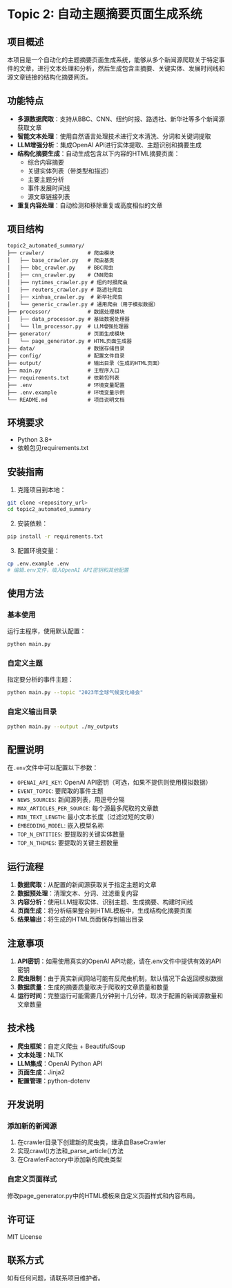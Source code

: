# Topic 2: 自动主题摘要页面生成系统

## 项目概述

本项目是一个自动化的主题摘要页面生成系统，能够从多个新闻源爬取关于特定事件的文章，进行文本处理和分析，然后生成包含主摘要、关键实体、发展时间线和源文章链接的结构化摘要网页。

## 功能特点

- **多源数据爬取**：支持从BBC、CNN、纽约时报、路透社、新华社等多个新闻源获取文章
- **智能文本处理**：使用自然语言处理技术进行文本清洗、分词和关键词提取
- **LLM增强分析**：集成OpenAI API进行实体提取、主题识别和摘要生成
- **结构化摘要生成**：自动生成包含以下内容的HTML摘要页面：
  - 综合内容摘要
  - 关键实体列表（带类型和描述）
  - 主要主题分析
  - 事件发展时间线
  - 源文章链接列表
- **重复内容处理**：自动检测和移除重复或高度相似的文章

## 项目结构

```
topic2_automated_summary/
├── crawler/              # 爬虫模块
│   ├── base_crawler.py   # 爬虫基类
│   ├── bbc_crawler.py    # BBC爬虫
│   ├── cnn_crawler.py    # CNN爬虫
│   ├── nytimes_crawler.py # 纽约时报爬虫
│   ├── reuters_crawler.py # 路透社爬虫
│   ├── xinhua_crawler.py  # 新华社爬虫
│   └── generic_crawler.py # 通用爬虫（用于模拟数据）
├── processor/            # 数据处理模块
│   ├── data_processor.py # 基础数据处理器
│   └── llm_processor.py  # LLM增强处理器
├── generator/            # 页面生成模块
│   └── page_generator.py # HTML页面生成器
├── data/                 # 数据存储目录
├── config/               # 配置文件目录
├── output/               # 输出目录（生成的HTML页面）
├── main.py               # 主程序入口
├── requirements.txt      # 依赖包列表
├── .env                  # 环境变量配置
├── .env.example          # 环境变量示例
└── README.md             # 项目说明文档
```

## 环境要求

- Python 3.8+
- 依赖包见requirements.txt

## 安装指南

1. 克隆项目到本地：

```bash
git clone <repository_url>
cd topic2_automated_summary
```

2. 安装依赖：

```bash
pip install -r requirements.txt
```

3. 配置环境变量：

```bash
cp .env.example .env
# 编辑.env文件，填入OpenAI API密钥和其他配置
```

## 使用方法

### 基本使用

运行主程序，使用默认配置：

```bash
python main.py
```

### 自定义主题

指定要分析的事件主题：

```bash
python main.py --topic "2023年全球气候变化峰会"
```

### 自定义输出目录

```bash
python main.py --output ./my_outputs
```

## 配置说明

在`.env`文件中可以配置以下参数：

- `OPENAI_API_KEY`: OpenAI API密钥（可选，如果不提供则使用模拟数据）
- `EVENT_TOPIC`: 要爬取的事件主题
- `NEWS_SOURCES`: 新闻源列表，用逗号分隔
- `MAX_ARTICLES_PER_SOURCE`: 每个源最多爬取的文章数
- `MIN_TEXT_LENGTH`: 最小文本长度（过滤过短的文章）
- `EMBEDDING_MODEL`: 嵌入模型名称
- `TOP_N_ENTITIES`: 要提取的关键实体数量
- `TOP_N_THEMES`: 要提取的关键主题数量

## 运行流程

1. **数据爬取**：从配置的新闻源获取关于指定主题的文章
2. **数据预处理**：清理文本、分词、过滤重复内容
3. **内容分析**：使用LLM提取实体、识别主题、生成摘要、构建时间线
4. **页面生成**：将分析结果整合到HTML模板中，生成结构化摘要页面
5. **结果输出**：将生成的HTML页面保存到输出目录

## 注意事项

1. **API密钥**：如需使用真实的OpenAI API功能，请在.env文件中提供有效的API密钥
2. **爬虫限制**：由于真实新闻网站可能有反爬虫机制，默认情况下会返回模拟数据
3. **数据质量**：生成的摘要质量取决于爬取的文章质量和数量
4. **运行时间**：完整运行可能需要几分钟到十几分钟，取决于配置的新闻源数量和文章数量

## 技术栈

- **爬虫框架**：自定义爬虫 + BeautifulSoup
- **文本处理**：NLTK
- **LLM集成**：OpenAI Python API
- **页面生成**：Jinja2
- **配置管理**：python-dotenv

## 开发说明

### 添加新的新闻源

1. 在crawler目录下创建新的爬虫类，继承自BaseCrawler
2. 实现crawl()方法和_parse_article()方法
3. 在CrawlerFactory中添加新的爬虫类型

### 自定义页面样式

修改page_generator.py中的HTML模板来自定义页面样式和内容布局。

## 许可证

MIT License

## 联系方式

如有任何问题，请联系项目维护者。